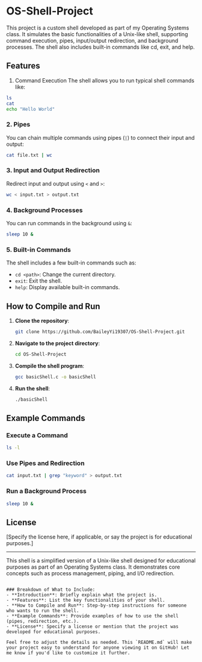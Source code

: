 # OS-Shell-Project
This project is a custom shell developed as part of my Operating Systems class. It simulates the basic functionalities of a Unix-like shell, supporting command execution, pipes, input/output redirection, and background processes. The shell also includes built-in commands like cd, exit, and help.


## Features

1. Command Execution
The shell allows you to run typical shell commands like:
```bash
ls
cat
echo "Hello World"
```

### 2. Pipes
You can chain multiple commands using pipes (`|`) to connect their input and output:
```bash
cat file.txt | wc
```

### 3. Input and Output Redirection
Redirect input and output using `<` and `>`:
```bash
wc < input.txt > output.txt
```

### 4. Background Processes
You can run commands in the background using `&`:
```bash
sleep 10 &
```

### 5. Built-in Commands
The shell includes a few built-in commands such as:
- `cd <path>`: Change the current directory.
- `exit`: Exit the shell.
- `help`: Display available built-in commands.

## How to Compile and Run

1. **Clone the repository**:
   ```bash
   git clone https://github.com/BaileyYi19307/OS-Shell-Project.git
   ```

2. **Navigate to the project directory**:
   ```bash
   cd OS-Shell-Project
   ```

3. **Compile the shell program**:
   ```bash
   gcc basicShell.c -o basicShell
   ```

4. **Run the shell**:
   ```bash
   ./basicShell
   ```

## Example Commands

### Execute a Command
```bash
ls -l
```

### Use Pipes and Redirection
```bash
cat input.txt | grep "keyword" > output.txt
```

### Run a Background Process
```bash
sleep 10 &
```

## License

[Specify the license here, if applicable, or say the project is for educational purposes.]

---

This shell is a simplified version of a Unix-like shell designed for educational purposes as part of an Operating Systems class. It demonstrates core concepts such as process management, piping, and I/O redirection.
```

### Breakdown of What to Include:
- **Introduction**: Briefly explain what the project is.
- **Features**: List the key functionalities of your shell.
- **How to Compile and Run**: Step-by-step instructions for someone who wants to run the shell.
- **Example Commands**: Provide examples of how to use the shell (pipes, redirection, etc.).
- **License**: Specify a license or mention that the project was developed for educational purposes.

Feel free to adjust the details as needed. This `README.md` will make your project easy to understand for anyone viewing it on GitHub! Let me know if you'd like to customize it further.
